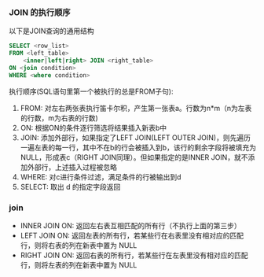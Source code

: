 ### JOIN 的执行顺序

以下是JOIN查询的通用结构
```sql
SELECT <row_list> 
FROM <left_table> 
    <inner|left|right> JOIN <right_table> 
ON <join condition> 
WHERE <where condition>
```

执行顺序(SQL语句里第一个被执行的总是FROM子句):

1. FROM: 对左右两张表执行笛卡尔积，产生第一张表a。行数为n*m（n为左表的行数，m为右表的行数)
2. ON: 根据ON的条件逐行筛选将结果插入新表b中
3. JOIN: 添加外部行，如果指定了LEFT JOIN(LEFT OUTER JOIN)，则先遍历一遍左表的每一行，其中不在b的行会被插入到b，该行的剩余字段将被填充为NULL，形成表c（RIGHT JOIN同理）。但如果指定的是INNER JOIN，就不添加外部行，上述插入过程被忽略
4. WHERE: 对c进行条件过滤，满足条件的行被输出到d
5. SELECT: 取出 d 的指定字段返回

### join

- INNER JOIN ON: 返回左右表互相匹配的所有行（不执行上面的第三步）
- LEFT JOIN ON: 返回左表的所有行，若某些行在右表里没有相对应的匹配行，则将右表的列在新表中置为 NULL
- RIGHT JOIN ON: 返回右表的所有行，若某些行在左表里没有相对应的匹配行，则将左表的列在新表中置为 NULL